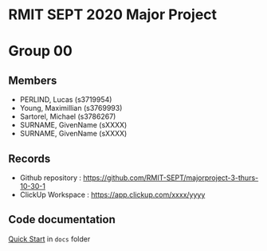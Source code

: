 # RMIT SEPT 2020 Major Project

# Group 00

## Members
* PERLIND, Lucas (s3719954)
* Young, Maximillian (s3769993)
* Sartorel, Michael (s3786267)
* SURNAME, GivenName (sXXXX)
* SURNAME, GivenName (sXXXX)

## Records

* Github repository : https://github.com/RMIT-SEPT/majorproject-3-thurs-10-30-1
* ClickUp Workspace : https://app.clickup.com/xxxx/yyyy


## Code documentation

[Quick Start](/docs/README.md) in `docs` folder
